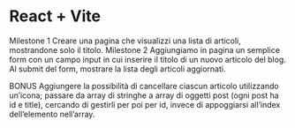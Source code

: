 # React + Vite

Milestone 1
Creare una pagina che visualizzi una lista di articoli, mostrandone solo il titolo.
Milestone 2
Aggiungiamo in pagina un semplice form con un campo input in cui inserire il titolo di un nuovo articolo del blog. Al submit del form, mostrare la lista degli articoli aggiornati.

BONUS
Aggiungere la possibilità di cancellare ciascun articolo utilizzando un’icona;
passare da array di stringhe a array di oggetti post (ogni post ha id e title), cercando di gestirli per poi per id, invece di appoggiarsi all’index dell’elemento nell’array.
